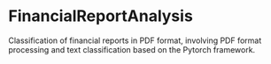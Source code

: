 # FinancialReportAnalysis
Classification of financial reports in PDF format, involving PDF format processing and text classification based on the Pytorch framework.
